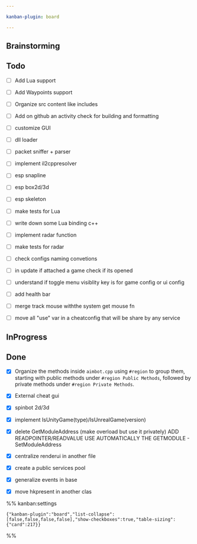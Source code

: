 ```yaml
---

kanban-plugin: board

---
```


## Brainstorming



## Todo

- [ ] Add Lua support
- [ ] Add Waypoints support
- [ ] Organize src content like includes
- [ ] Add on github an activity check for building and formatting
- [ ] customize GUI
- [ ] dll loader
- [ ] packet sniffer + parser
- [ ] implement il2cppresolver
- [ ] esp snapline
- [ ] esp box2d/3d
- [ ] esp skeleton
- [ ] make tests for Lua
- [ ] write down some Lua binding c++
- [ ] implement radar function
- [ ] make tests for radar
- [ ] check configs naming convetions
- [ ] in update if attached a game check if its opened
- [ ] understand if toggle menu visiblity key is for game config or ui config
- [ ] add health bar
- [ ] merge track mouse withthe system get mouse fn
- [ ] move all "use" var in a cheatconfig that will be share by any service


## InProgress



## Done

- [x] Organize the methods inside `aimbot.cpp` using `#region` to group them, starting with public methods under `#region Public Methods`, followed by private methods under `#region Private Methods`.
- [x] External cheat gui
- [x] spinbot 2d/3d
- [x] implement IsUnityGame(type)/IsUnrealGame(version)
- [x] delete GetModuleAddress (make overload but use it privately) ADD READPOINTER/READVALUE USE AUTOMATICALLY THE GETMODULE - SetModuleAddress
- [x] centralize renderui in another file
- [x] create a public services pool
- [x] generalize events in base
- [x] move hkpresent in another clas




%% kanban:settings
```
{"kanban-plugin":"board","list-collapse":[false,false,false,false],"show-checkboxes":true,"table-sizing":{"card":217}}
```
%%